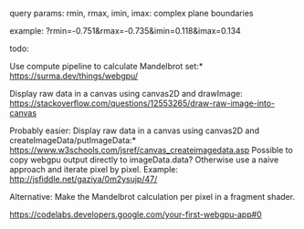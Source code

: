 query params:
rmin, rmax, imin, imax: complex plane boundaries

example: 
?rmin=-0.751&rmax=-0.735&imin=0.118&imax=0.134


todo:

Use compute pipeline to calculate Mandelbrot set:*
https://surma.dev/things/webgpu/

Display raw data in a canvas using canvas2D and drawImage:
  https://stackoverflow.com/questions/12553265/draw-raw-image-into-canvas

Probably easier: Display raw data in a canvas using canvas2D and createImageData/putImageData:*
https://www.w3schools.com/jsref/canvas_createimagedata.asp
  Possible to copy webgpu output directly to imageData.data?
  Otherwise use a naive approach and iterate pixel by pixel. Example: http://jsfiddle.net/gaziya/0m2ysujp/47/

Alternative:
  Make the Mandelbrot calculation per pixel in a fragment shader.

  https://codelabs.developers.google.com/your-first-webgpu-app#0



